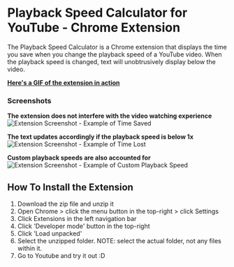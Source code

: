 # Playback Speed Calculator for YouTube - Chrome Extension

The Playback Speed Calculator is a Chrome extension that displays the time you save when you change the playback speed of a YouTube video. When the playback speed is changed, text will unobtrusively display below the video.

**[Here's a GIF of the extension in action](https://giant.gfycat.com/ComposedRigidBanteng.mp4)**

### Screenshots
**The extension does not interfere with the video watching experience**
![Extension Screenshot - Example of Time Saved](https://i.imgur.com/AYFW74m.png "Extension Screenshot - Example of Time Lost")

**The text updates accordingly if the playback speed is below 1x**
![Extension Screenshot - Example of Time Lost](https://i.imgur.com/4QYHaYb.png "Extension Screenshot - Example of Time Lost")

**Custom playback speeds are also accounted for**
![Extension Screenshot - Example of Custom Playback Speed](https://i.imgur.com/VQKNah2.png "Extension Screenshot - Example of Custom Playback Speed")

## How To Install the Extension
1. Download the zip file and unzip it
2. Open Chrome > click the menu button in the top-right > click Settings
3. Click Extensions in the left navigation bar
4. Click 'Developer mode' button in the top-right
5. Click 'Load unpacked'
6. Select the unzipped folder. NOTE: select the actual folder, not any files within it.
7. Go to Youtube and try it out :D
